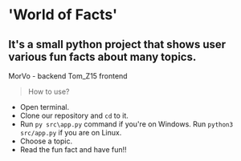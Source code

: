 # 'World of Facts'

## It's a small python project that shows user various fun facts about many topics.

MorVo - backend Tom_Z15 frontend

> How to use?
* Open terminal.
* Clone our repository and `cd` to it.
* Run `py src\app.py` command if you're on Windows. Run `python3 src/app.py` if you are on Linux.
* Choose a topic.
* Read the fun fact and have fun!!

